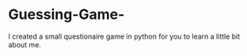 # Guessing-Game-
I created a small questionaire game in python for you to learn a little bit about me. 
